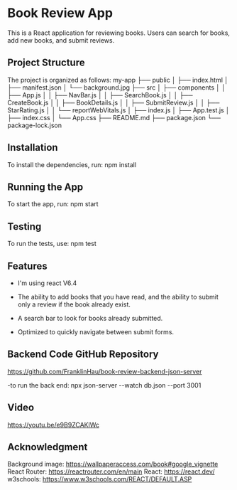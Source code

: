 # Book Review App

This is a React application for reviewing books. Users can search for books, add new books, and submit reviews.

## Project Structure

The project is organized as follows:
my-app
├── public
│ ├── index.html
│ ├── manifest.json
│ └── background.jpg
├── src
│ ├── components
│ │ ├── App.js
│ │ ├── NavBar.js
│ │ ├── SearchBook.js
│ │ ├── CreateBook.js
│ │ ├── BookDetails.js
│ │ ├── SubmitReview.js
│ │ ├── StarRating.js
│ │ └── reportWebVitals.js
│ ├── index.js
│ ├── App.test.js
│ ├── index.css
│ └── App.css
├── README.md
├── package.json
└── package-lock.json

## Installation

To install the dependencies, run:
npm install

## Running the App

To start the app, run:
npm start

## Testing

To run the tests, use:
npm test


## Features

- I'm using react V6.4

- The ability to add books that you have read, and the ability to submit only a review if the book already exist.  

- A search bar to look for books already submitted. 

- Optimized to quickly navigate between submit forms.

## Backend Code GitHub Repository

https://github.com/FranklinHau/book-review-backend-json-server

-to run the back end: npx json-server --watch db.json --port 3001
## Video

https://youtu.be/e9B9ZCAKlWc

## Acknowledgment

Background image: https://wallpaperaccess.com/book#google_vignette
React Router: https://reactrouter.com/en/main
React: https://react.dev/
w3schools: https://www.w3schools.com/REACT/DEFAULT.ASP